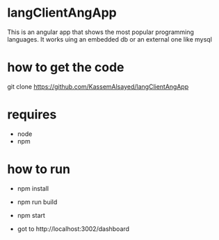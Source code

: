 # langClientAngApp
This is an angular app that shows the most popular programming languages.
It works uing an embedded db or an external one like mysql

# how to get the code
git clone https://github.com/KassemAlsayed/langClientAngApp

# requires
- node
- npm

# how to run
- npm install
- npm run build
- npm start

- got to http://localhost:3002/dashboard